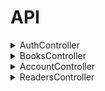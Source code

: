 # API
<details><summary>AuthController</summary>
<details><summary><code>GET</code> <code><b>/api/auth/checkauth</b></code> <code>(Проверка)</code></summary>

Возвращает
	
	'auth' => true,
	'token' => 'xsfsgrddgrge454etre6ytgrfy45',
	'session' => '35435trdgd5ed4trt4g',
	'expired' => 86400,
	'timeout' => 86400,
	'user_data' => [
	  'id' => 1,
	  'login' => 'user', //имя//
	  'sname' => 'ivanov', // фамилия //
	  'fname' => 'ivan', //имя//
	  'lname' => 'ivanich', //отчество//
	  'gender' => 1,
	  'email' => 'user@example.com',
	  'tel' => '87011234567',
	  'about' => 'i am proger',
	  'iin' => '123456789012',
	  'avatar' => 'img.png',
	],
	
</details>

<details><summary><code>POST</code> <code><b>/api/auth/login</b></code> <code>(Логин, авторизация)</code></summary>
	
Принимает
	
	$data = $request->input();
	$username = 'login' //имя//
	$password = 'qwerty12345' //пароль//
	
Возвращает
```json
{	
	"token" : "xsfsgrddgrge454etre6ytgrfy45",
	"session" : "35435trdgd5ed4trt4g",
	"expired" : "86400",
	"timeout" : "86400",
	"user_data" :  [
	  "id" : "1",
	  "login" : "user", "//имя//"
	  "sname" : "ivanov", "// фамилия //"
	  "fname" : "ivan", "//имя//"
	  "lname" : "ivanich", "//отчество//"
	  "gender" : 1,
	  "email" : "user@example.com",
	  "tel" : "87011234567",
	  "about" : "i am proger",
	  "iin" : "123456789012",
	  "avatar" : "img.png", "\\Аватарка\\"
	],
}
```


</details>

<details><summary><code>GET</code> <code><b>/api/auth/logout</b></code> <code>(Деавторизация)</code></summary>

Возвращает
	
	'success' => true, \\Выход с аккаунта, перебрасывает на страницу входа\\

</details>
</details>

<details><summary>BooksController</summary>

<details><summary><code>GET</code> <code><b>/api/books</b></code> <code>(Книги)</code></summary>

Возвращает

	"list": "list" "\\список книг\\"
	"count": "count" "\\кол-во книг\\"

</details>

<details><summary><code>POST</code> <code><b>/api/books</b></code> <code>(Книги)</code></summary>

Принимает

```json
{
  "id": "21312312", "//айди записи//"
  "reader_id": "2121312312", "//айди читателя//"
  "book_id": "21312321", "//айди книги//"
  "date_start": "1 января 2025", "//дата выдачи//"
  "date_end_plan": "10 января 2026", "//дата возвращения//"
  "date_end_fact": "15 января 2026", "//дата возвращения по факту//"
}
```

Возвращает

```json
{
  "list": [
    {
      "id": 1,
      "fio": "test student",
      "group": "vtipob-42",
      "iin": "4294967295"
    },
    {
      "id": 2,
      "fio": "test student 2",
      "group": "vtipob-42",
      "iin": "4294967294"
    }
  ],
  "count": 2
}
```

</details>

<details><summary><code>GET</code> <code><b>/api/books/{id}</b></code> <code>(Книги по id)</code></summary>

Принимает

	\\КНИГА ПО АЙДИ\\
	
Возвращает

	{
	"id": 3,
	"name": "dsadsa",
	"count": 1,
	"publishing": ""
	}

</details>

<details><summary><code>POST</code> <code><b>/api/books/{id}</b></code> <code>(Книги по id)</code></summary>

Принимает

	$name = 'namebook ivana';
	$count = 1;

Возвращает

	'success' => $success,

</details>

<details><summary><code>DELETE</code> <code><b>/books/{id}</b></code> <code>(Книги по id)</code></summary>

Возвращает

	'success' => $success,

</details>

<details><summary><code>GET</code> <code><b>/api/books-issued</b></code> <code>(Выдача книг)</code></summary>

Принимает

	$data = $request->input();

Возвращает

	'list' => $list,
	'count' => $count,

</details>

<details><summary><code>POST</code> <code><b>/api/books-issued</b></code> <code>(POST параметр Выдача Книги)</code></summary>

Принимает

	$book_id = '32432432';
	$reader_id = '423432432';
	$date_start = '1 января 2025';
	$date_end = '15 января 2026';

Возвращает

	'id' => 1,
	'success' => true,

</details>

<details><summary><code>GET</code> <code><b>/api/books-issued</b></code> <code>(Выдача Книги)</code></summary>

Принимает

	\\ВЫДАЧА КНИГИ\\

</details>

<details><summary><code>POST</code> <code><b>/api/books-issued</b></code> <code>(POST параметр выдача Книги)</code></summary>

Принимает

	$date_end = '15 января 2026';

Возвращает

	'success' => $success, \\ВЫДАЧА КНИГИ С ДАТОЙ\\\\

</details>

<details><summary><code>DELETE</code> <code><b>/api/books-issued</b></code> <code>(Удаление выданной книги)</code></summary>

Возвращает

	'success' => $success, \\УДАЛЕНИЕ КНИГИ\\

</details>
</details>

<details><summary>AccountController</summary>
<details><summary><code>GET</code> <code><b>/api/user</b></code> <code>(Пользователь)</code></summary>

Принимает

	$login = 'Логин'
	$idUser = 'Айди Пользователя'
	
Возвращает

	'list' => $list,
	'count' => $count,

</details>	
<details><summary><code>POST</code> <code><b>/api/user</b></code> <code>(POST параметр Пользователя)</code></summary>

Принимает

	$name = 'ivan'
	$count = '2';
	
Возвращает

	'id' => $id, \\\\
	'success' => (bool)$id,
	
</details>

<details><summary><code>GET</code> <code><b>/api/user{id}</b></code> <code>(Пользователь по id)</code></summary>

Принимает

\\ПОИСК ПОЛЬЗОВАТЕЛЯ ПО АЙДИ\\
	
</details>

<details><summary><code>POST</code> <code><b>/api/user{id}</b></code> <code>(POST параметр Пользователя по id)</code></summary>

Принимает
	
	$name => 'ivan';
	$count => 1;
	
Возвращает

	'success' => $success, \\добавление пользователя\\
	
</details>
	
<details><summary><code>DELETE</code> <code><b>/api/user{id}</b></code> <code>(Удаление Пользователя по id)</code></summary>

Возвращает

	success' => $success, \\удаление пользователя по айди\\
	
</details>
</details>

<details><summary>ReadersController</summary>
<details><summary><code>GET</code> <code><b>/api/readers</b></code> <code>(Читатели)</code></summary>
	
Возвращает

	'list' => $list, \\выдача список читателей\\
	'count' => $count, \\кол-во выданных книг\\

</details>

<details><summary><code>POST</code> <code><b>/api/readers</b></code> <code>(Читатели)</code></summary>

Принимает

	$fio = 'Ivan Ivanov Ivanovih'
	$group = 'POb-42';
	$iin = '123456789012';
		
Возвращает

	'id' => $id, \\айди\\
	'success' => (bool)$id, \\выдача информации\\

</details>

<details><summary><code>GET</code> <code><b>/api/readers/{id}</b></code> <code>(Читатель по id)</code></summary>

\\ ПОИСК ЧИТАТЕЛЯ ПО АЙДИ \\

</details>

<details><summary><code>POST</code> <code><b>/api/readers/{id}</b></code> <code>(POST параметр Читатель по id)</code></summary>

Принимает

	$fio => 'ivanov ivan ivanich'
	$group => 'POb-42';
	$iin => '123456789012';
	
Возвращает

	'success' => $success, \\информация о студенте\\
	
</details>

<details><summary><code>DELETE</code> <code><b>/api/readers/{id}</b></code> <code>(Удаление Читателя по id)</code></summary>

Возвращает

	'success' => $success, \\получение id читателя\\
	
</details>

<details><summary><code>GET</code> <code><b>/api/readers-debtors</b></code> <code>(Читатели должники)</code></summary>
	
Возвращает

	'list' => $list, \\выдаёт список читателей должников\\
	'count' => $count, \\кол-во книг которые они не вернули\\
	
</details>

<details><summary><code>GET</code> <code><b>/api/readers-debtors</b></code> <code>(Читатели должники)</code></summary>
	
Возвращает

	'list' => $list, \\выдаёт список читателей должников\\
	'count' => $count, \\кол-во книг которые они не вернули\\
	
</details>